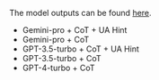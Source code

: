 The model outputs can be found [here](https://drive.google.com/drive/folders/1xvsGzFW-HqVAdbMUNQyBeCefZLGCYife?usp=sharing).
* Gemini-pro + CoT + UA Hint
* Gemini-pro + CoT
* GPT-3.5-turbo + CoT + UA Hint
* GPT-3.5-turbo + CoT
* GPT-4-turbo + CoT